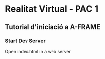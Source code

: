 # Realitat Virtual - PAC 1
## Tutorial d'iniciació a A-FRAME

### Start Dev Server

Open index.html in a web server
